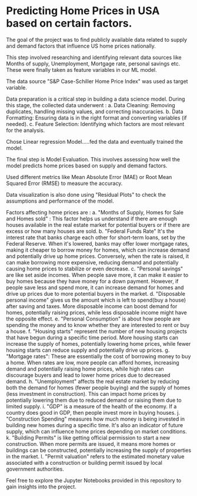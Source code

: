 # Predicting Home Prices in USA based on certain factors.

The goal of the project was to find publicly available data related to supply and demand factors that influence US home prices nationally. 

This step involved researching and identifying relevant data sources like Months of supply, Unemployment, Mortgage rate, personal savings etc. These were finally taken as feature variables in our ML model.

The data source "S&P Case-Schiller Home Price Index" was used as target variable.

Data preparation is a critical step in building a data science model. During this stage, the collected data underwent :
a.  Data Cleaning: Removing duplicates, handling missing values, and correcting inaccuracies.
b.  Data Formatting: Ensuring data is in the right format and converting variables (if needed).
c.  Feature Selection: Identifying which factors are most relevant for the analysis.

Chose Linear regression Model.....fed the data and eventually trained the model.

The final step is Model Evaluation. This involves assessing how well the model predicts home prices based on supply and demand factors.

Used different metrics like Mean Absolute Error (MAE) or Root Mean Squared Error (RMSE) to measure the accuracy.

Data visualization is also done using "Residual Plots" to check the assumptions and performance of the model.

Factors affecting home prices are :
a. "Months of Supply, Homes for Sale and Homes sold" : This factor helps us understand if there are enough houses available in the real estate market for potential buyers or if there are excess or how many houses are sold. 
b. "Federal Funds Rate" It's the interest rate that banks charge each other for short-term loans, set by the Federal Reserve. When it's lowered, banks may offer lower mortgage rates, making it cheaper to borrow money for homes, which can increase demand and potentially drive up home prices. Conversely, when the rate is raised, it can make borrowing more expensive, reducing demand and potentially causing home prices to stabilize or even decrease.
c. "Personal savings" are like set aside incomes. When people save more, it can make it easier to buy homes because they have money for a down payment. However, if people save less and spend more, it can increase demand for homes and drive up prices due to more potential buyers in the market. 
d. "Disposable personal income" gives us the amount which is left to spend(buy a house) after saving and taxes. More disposable income can boost demand for homes, potentially raising prices, while less disposable income might have the opposite effect.
e. "Personal Consumption" is about how people are spending the money and to know whether they are interested to rent or buy a house.
f. "Housing starts" represent the number of new housing projects that have begun during a specific time period. More housing starts can increase the supply of homes, potentially lowering home prices, while fewer housing starts can reduce supply and potentially drive up prices.
g. "Mortgage rates": These are essentially the cost of borrowing money to buy a home. When rates are low, more people can afford homes, increasing demand and potentially raising home prices, while high rates can discourage buyers and lead to lower home prices due to decreased demand.
h. "Unemployment" affects the real estate market by reducing both the demand for homes (fewer people buying) and the supply of homes (less investment in construction). This can impact home prices by potentially lowering them due to reduced demand or raising them due to limited supply.
i. "GDP" is a measure of the health of the economy. If a country does good in GDP, then people invest more in buying houses.
j. "Construction Spending" measures how much money is being invested in building new homes during a specific time. It's also an indicator of future supply, which can influence home prices depending on market conditions.
k. "Building Permits" is like getting official permission to start a new construction. When more permits are issued, it means more homes or buildings can be constructed, potentially increasing the supply of properties in the market.
l. "Permit valuation" refers to the estimated monetary value associated with a construction or building permit issued by local government authorities. 

Feel free to explore the Jupyter Notebooks provided in this repository to gain insights into the project.

